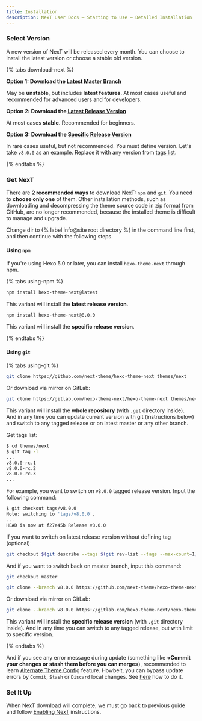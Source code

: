 ```yaml
---
title: Installation
description: NexT User Docs – Starting to Use – Detailed Installation
---
```


### Select Version

A new version of NexT will be released every month. You can choose to install the latest version or choose a stable old version.

{% tabs download-next %}
<!-- tab {% label success@Latest Master Branch %} -->
**Option 1: Download the [Latest Master Branch](https://github.com/next-theme/hexo-theme-next/archive/master.zip)**

May be **unstable**, but includes **latest features**. At most cases useful and recommended for advanced users and for developers.
<!-- endtab -->

<!-- tab Latest Release Version -->
**Option 2: Download the [Latest Release Version](https://github.com/next-theme/hexo-theme-next/releases/latest)**

At most cases **stable**. Recommended for beginners.
<!-- endtab -->

<!-- tab Specific Release Version -->
**Option 3: Download the [Specific Release Version](https://github.com/next-theme/hexo-theme-next/releases)**

In rare cases useful, but not recommended.
You must define version. Let's take `v8.0.0` as an example. Replace it with any version from [tags list](https://github.com/next-theme/hexo-theme-next/tags).
<!-- endtab -->
{% endtabs %}

### Get NexT

There are **2 recommended ways** to download NexT: `npm` and `git`. You need to **choose only one** of them. Other installation methods, such as downloading and decompressing the theme source code in zip format from GitHub, are no longer recommended, because the installed theme is difficult to manage and upgrade.

Change dir to {% label info@site root directory %} in the command line first, and then continue with the following steps.

#### Using `npm`

If you're using Hexo 5.0 or later, you can install `hexo-theme-next` through npm.

{% tabs using-npm %}
<!-- tab Latest Release Version -->
```bash
npm install hexo-theme-next@latest
```

This variant will install the **latest release version**.
<!-- endtab -->

<!-- tab Specific Release Version -->
```bash
npm install hexo-theme-next@8.0.0
```

This variant will install the **specific release version**.
<!-- endtab -->
{% endtabs %}

#### Using `git`

{% tabs using-git %}
<!-- tab Latest Master Branch -->
```bash
git clone https://github.com/next-theme/hexo-theme-next themes/next
```

Or download via mirror on GitLab:

```bash
git clone https://gitlab.com/hexo-theme-next/hexo-theme-next themes/next
```

This variant will install the **whole repository** (with `.git` directory inside).
And in any time you can update current version with git (instructions below) and switch to any tagged release or on latest master or any other branch.

Get tags list:

```bash
$ cd themes/next
$ git tag -l
...
v8.0.0-rc.1
v8.0.0-rc.2
v8.0.0-rc.3
...
```

For example, you want to switch on `v8.0.0` tagged release version. Input the following command:

```bash
$ git checkout tags/v8.0.0
Note: switching to 'tags/v8.0.0'.
...
HEAD is now at f27e45b Release v8.0.0
```

If you want to switch on latest release version without defining tag (optional)

```bash
git checkout $(git describe --tags $(git rev-list --tags --max-count=1))
```

And if you want to switch back on master branch, input this command:

```bash
git checkout master
```
<!-- endtab -->

<!-- tab Specific Release Version -->
```bash
git clone --branch v8.0.0 https://github.com/next-theme/hexo-theme-next themes/next
```

Or download via mirror on GitLab:

```bash
git clone --branch v8.0.0 https://gitlab.com/hexo-theme-next/hexo-theme-next themes/next
```

This variant will install the **specific release version** (with `.git` directory inside).
And in any time you can switch to any tagged release, but with limit to specific version.
<!-- endtab -->
{% endtabs %}

And if you see any error message during update (something like **«Commit your changes or stash them before you can merge»**), recommended to learn [Alternate Theme Config](/docs/getting-started/configuration.html) feature. Howbeit, you can bypass update errors by `Commit`, `Stash` or `Discard` local changes. See [here](https://stackoverflow.com/a/15745424/5861495) how to do it.

### Set It Up

When NexT download will complete, we must go back to previous guide and follow [Enabling NexT](/docs/getting-started/#Enabling-NexT) instructions.
